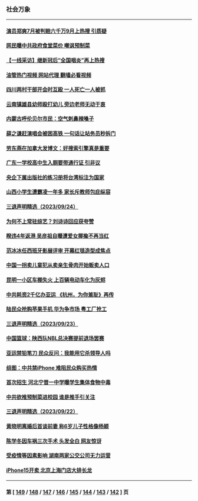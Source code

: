 ### 社会万象
---
#### [演员郑爽7月被判赔六千万9月上热搜 引质疑](../../pages/ncid282/n14081704.md?09270045) 
#### [网民曝中共政府食堂菜价 嘲讽预制菜](../../pages/ncid282/n14081276.md?09270045) 
#### [【一线采访】继新冠后“全国咽炎”再上热搜](../../pages/ncid282/n14081285.md?09270045) 
#### [油管热门视频 网站代理 翻墙必看视频](http://138.2.39.72:81/youtube.html?epic-marker?09270045)
#### [四川两村干部开会时互殴 一人死亡一人被抓](../../pages/ncid282/n14081149.md?09270045) 
#### [云南镇雄县幼师殴打幼儿 旁边老师无动于衷](../../pages/ncid282/n14081181.md?09270045) 
#### [内蒙古呼伦贝尔市民：空气刺鼻辣嗓子](../../pages/ncid282/n14081175.md?09270045) 
#### [薛之谦赶演唱会被困高铁 一句话让站务员秒拆门](../../pages/ncid282/n14081103.md?09270045) 
#### [劳东燕在加拿大发博文：好搜索引擎真是重要](../../pages/ncid282/n14080977.md?09270045) 
#### [广东一学校高中生入厕要带通行证 引非议](../../pages/ncid282/n14080853.md?09270045) 
#### [央企下属出版社的练习册将台湾标注为国家](../../pages/ncid282/n14080614.md?09270045) 
#### [山西小学生遭霸凌一年多 家长斥教师包庇纵容](../../pages/ncid282/n14080658.md?09270045) 
#### [三退声明精选（2023/09/24）](../../pages/ncid282/n14080623.md?09270045) 
#### [为何不上常驻综艺？刘诗诗回应获夸赞](../../pages/ncid282/n14080342.md?09270045) 
#### [睽违4年返港 吴彦祖自曝遭爱女揶揄不再当红](../../pages/ncid282/n14080359.md?09270045) 
#### [范冰冰任西班牙影展评审 开幕红毯造型成焦点](../../pages/ncid282/n14080305.md?09270045) 
#### [中国一拐卖儿童犯从卖亲生骨肉开始贩卖人口](../../pages/ncid282/n14080306.md?09270045) 
#### [昆明一小区车棚失火 上百辆电动车化为灰烬](../../pages/ncid282/n14080197.md?09270045) 
#### [中共耗资2千亿办亚运 《杭州，为你羞耻》再传](../../pages/ncid282/n14080182.md?09270045) 
#### [陆民众抢购苹果手机 华为争市场 粤工厂抢工](../../pages/ncid282/n14080041.md?09270045) 
#### [三退声明精选（2023/09/23）](../../pages/ncid282/n14080011.md?09270045) 
#### [中国篮球：陕西队NBL总决赛提前退场罢赛](../../pages/ncid282/n14079972.md?09270045) 
#### [亚运禁铅笔刀 民众反问：我能用它杀领导人吗](../../pages/ncid282/n14079959.md?09270045) 
#### [组图：中共禁iPhone 难阻民众购买热情](../../pages/ncid282/n14079702.md?09270045) 
#### [首次招生 河北宁晋一中学曝学生集体食物中毒](../../pages/ncid282/n14079763.md?09270045) 
#### [中共欲推预制菜进校园 谁是推手引关注](../../pages/ncid282/n14079696.md?09270045) 
#### [三退声明精选（2023/09/22）](../../pages/ncid282/n14079575.md?09270045) 
#### [黄晓明离婚后首谈前妻 称6岁儿子性格像杨颖](../../pages/ncid282/n14079423.md?09270045) 
#### [陈学冬因车祸三次手术 头发全白 网友惊讶](../../pages/ncid282/n14079469.md?09270045) 
#### [受疫情等因素影响 湖南两家公交公司无力运营](../../pages/ncid282/n14079172.md?09270045) 
#### [iPhone15开卖 北京上海门店大排长龙](../../pages/ncid282/n14079130.md?09270045) 

---
#### 第 [ [149](./149.md?09270045) / [148](./148.md?09270045) / [147](./147.md?09270045) / [146](./146.md?09270045) / [145](./145.md?09270045) / [144](./144.md?09270045) / [143](./143.md?09270045) / [142](./142.md?09270045) ] 页
